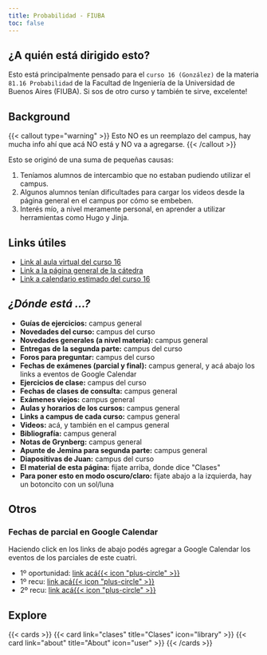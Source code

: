 ```yaml
---
title: Probabilidad - FIUBA
toc: false
---
```


## ¿A quién está dirigido esto?

Esto está principalmente pensado para el `curso 16 (González)` de la materia `81.16 Probabilidad` de la Facultad de Ingeniería de la Universidad de Buenos Aires (FIUBA). Si sos de otro curso y también te sirve, excelente!

## Background

{{< callout type="warning" >}}
  Esto NO es un reemplazo del campus, hay mucha info ahí que acá NO está y NO va a agregarse.
{{< /callout >}}

Esto se originó de una suma de pequeñas causas:
1. Teníamos alumnos de intercambio que no estaban pudiendo utilizar el campus.
2. Algunos alumnos tenían dificultades para cargar los videos desde la página general en el campus por cómo se embeben.
3. Interés mío, a nivel meramente personal, en aprender a utilizar herramientas como Hugo y Jinja.

## Links útiles

* [Link al aula virtual del curso 16](https://campusgrado.fi.uba.ar/course/view.php?id=97)
* [Link a la página general de la cátedra](https://campusgrado.fi.uba.ar/course/view.php?id=46)
* [Link a calendario estimado del curso 16](https://docs.google.com/spreadsheets/d/1TSbTAGfu-cXaNCAkGBRAr1JqqZVKO5FbHvQ7DqNtGTA)

## *¿Dónde está ...?*

* **Guías de ejercicios:** campus general
* **Novedades del curso:** campus del curso
* **Novedades generales (a nivel materia):** campus general
* **Entregas de la segunda parte:** campus del curso
* **Foros para preguntar:** campus del curso
* **Fechas de exámenes (parcial y final):** campus general, y acá abajo los links a eventos de Google Calendar
* **Ejercicios de clase:** campus del curso
* **Fechas de clases de consulta:** campus general
* **Exámenes viejos:** campus general
* **Aulas y horarios de los cursos:** campus general
* **Links a campus de cada curso:** campus general
* **Videos:** acá, y también en el campus general
* **Bibliografía:** campus general
* **Notas de Grynberg:**  campus general
* **Apunte de Jemina para segunda parte:** campus general
* **Diapositivas de Juan:** campus del curso
* **El material de esta página:** fijate arriba, donde dice "Clases"
* **Para poner esto en modo oscuro/claro:** fijate abajo a la izquierda, hay un botoncito con un sol/luna

## Otros

### Fechas de parcial en Google Calendar

Haciendo click en los links de abajo podés agregar a Google Calendar los eventos de los parciales de este cuatri.

* 1º oportunidad: [link acá{{< icon "plus-circle" >}}](https://calendar.google.com/calendar/event?action=TEMPLATE&tmeid=NTBoMDk4MWswaG5qazc1aGU2Y21kMWFldDcgY19kZjJjZTBiMWVkNDY5YzI4MGRkNGNjZDU0YWY4ODBhMjVhOTA5ZWU1ZjU1YTdhYjI4ZTRjODZiNWZjMDhmZDg0QGc&tmsrc=c_df2ce0b1ed469c280dd4ccd54af880a25a909ee5f55a7ab28e4c86b5fc08fd84%40group.calendar.google.com)
* 1º recu: [link acá{{< icon "plus-circle" >}}](https://calendar.google.com/calendar/event?action=TEMPLATE&tmeid=M2tkdDhnaGZyNnJnM29ybTRuanY0ZHJhZWkgY19kZjJjZTBiMWVkNDY5YzI4MGRkNGNjZDU0YWY4ODBhMjVhOTA5ZWU1ZjU1YTdhYjI4ZTRjODZiNWZjMDhmZDg0QGc&tmsrc=c_df2ce0b1ed469c280dd4ccd54af880a25a909ee5f55a7ab28e4c86b5fc08fd84%40group.calendar.google.com)
* 2º recu: [link acá{{< icon "plus-circle" >}}](https://calendar.google.com/calendar/event?action=TEMPLATE&tmeid=NDNsaTNnbGdlZTI4bnV1ZW9uaDVtZGpuNnEgY19kZjJjZTBiMWVkNDY5YzI4MGRkNGNjZDU0YWY4ODBhMjVhOTA5ZWU1ZjU1YTdhYjI4ZTRjODZiNWZjMDhmZDg0QGc&tmsrc=c_df2ce0b1ed469c280dd4ccd54af880a25a909ee5f55a7ab28e4c86b5fc08fd84%40group.calendar.google.com)

## Explore

{{< cards >}}
  {{< card link="clases" title="Clases" icon="library" >}}
  {{< card link="about" title="About" icon="user" >}}
{{< /cards >}}

